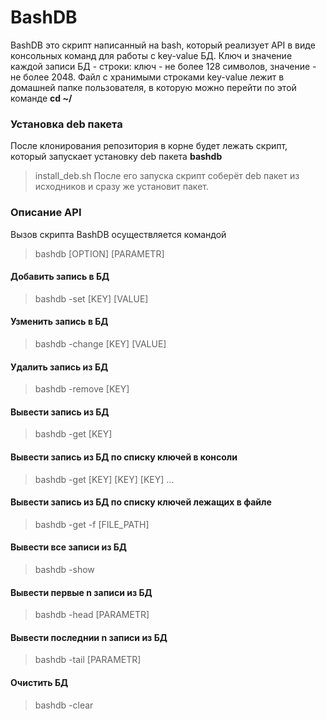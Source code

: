 # BashDB
BashDB это скрипт написанный на bash, который реализует API в виде консольных команд для работы с key-value БД. Ключ и значение каждой записи БД - строки: ключ - не более 128 символов, значение - не более 2048. Файл с хранимыми строками key-value лежит в домашней папке пользователя, в которую можно перейти по этой команде **cd ~/**
### Установка deb пакета
После клонирования репозитория в корне будет лежать скрипт, который запускает установку deb пакета **bashdb**
> install_deb.sh
После его запуска скрипт соберёт deb пакет из исходников и сразу же установит пакет.
### Описание API
Вызов скрипта BashDB осуществляется командой
> bashdb [OPTION] [PARAMETR]
#### Добавить запись в БД
> bashdb -set [KEY] [VALUE]
#### Узменить запись в БД
> bashdb -change [KEY] [VALUE]
#### Удалить запись из БД
> bashdb -remove [KEY]
#### Вывести запись из БД
> bashdb -get [KEY]
#### Вывести запись из БД по списку ключей в консоли
> bashdb -get [KEY] [KEY]  [KEY] ...
#### Вывести запись из БД по списку ключей лежащих в файле
> bashdb -get -f [FILE_PATH]
#### Вывести все записи из БД
> bashdb -show
#### Вывести первые n записи из БД
> bashdb -head [PARAMETR]
#### Вывести последнии n записи из БД
> bashdb -tail [PARAMETR]
#### Очистить БД
> bashdb -clear